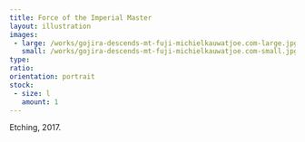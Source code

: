 ```yaml
---
title: Force of the Imperial Master
layout: illustration
images:
 - large: /works/gojira-descends-mt-fuji-michielkauwatjoe.com-large.jpg
   small: /works/gojira-descends-mt-fuji-michielkauwatjoe.com-small.jpg
type: 
ratio:
orientation: portrait
stock:
 - size: l 
   amount: 1
---
```


Etching, 2017.
